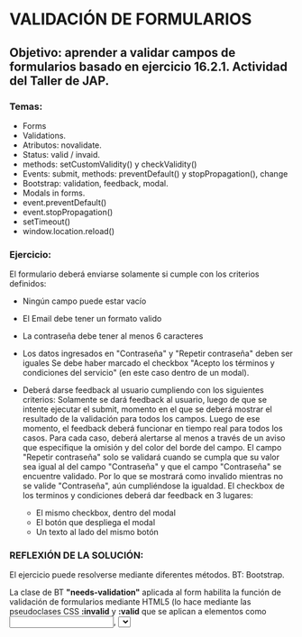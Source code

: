 # VALIDACIÓN DE FORMULARIOS

## Objetivo: aprender a validar campos de formularios basado en ejercicio 16.2.1. Actividad del Taller de JAP.
### Temas: 
- Forms
- Validations.
- Atributos: novalidate.
- Status: valid / invaid.
- methods: setCustomValidity() y checkValidity()
- Events: submit, methods: preventDefault() y stopPropagation(), change
- Bootstrap: validation, feedback, modal.
- Modals in forms.
- event.preventDefault() 
- event.stopPropagation()
- setTimeout()
- window.location.reload()

### Ejercicio:
El formulario deberá enviarse solamente si cumple con los criterios definidos:

- Ningún campo puede estar vacío
- El Email debe tener un formato valido
- La contraseña debe tener al menos 6 caracteres
- Los datos ingresados en "Contraseña" y "Repetir contraseña" deben ser iguales
Se debe haber marcado el checkbox "Acepto los términos y condiciones del servicio" (en este caso dentro de un modal).

- Deberá darse feedback al usuario cumpliendo con los siguientes criterios:
Solamente se dará feedback al usuario, luego de que se intente ejecutar el submit, momento en el que se deberá mostrar el resultado de la validación para todos los campos.
Luego de ese momento, el feedback deberá funcionar en tiempo real para todos los casos.
Para cada caso, deberá alertarse al menos a través de un aviso que especifique la omisión y del color del borde del campo.
El campo "Repetir contraseña" solo se validará cuando se cumpla que su valor sea igual al del campo "Contraseña" y que el campo "Contraseña" se encuentre validado. Por lo que se mostrará como invalido mientras no se valide "Contraseña", aún cumpliéndose la igualdad.
El checkbox de los terminos y condiciones deberá dar feedback en 3 lugares:
  - El mismo checkbox, dentro del modal
  - El botón que despliega el modal
  - Un texto al lado del mismo botón

 ### REFLEXIÓN DE LA SOLUCIÓN:

El ejercicio puede resolverse mediante diferentes métodos.
BT: Bootstrap.

La clase de BT **"needs-validation"** aplicada al form habilita la función de validación de formularios mediante HTML5 (lo hace mediante las pseudoclases CSS **:invalid** y **:valid** que se aplican a elementos como <input>, <select> y <textarea>). BT lo hace mediante la clase was-validated que se aplica generalmente al <form> y permite controlar cuando se se aplican los estilos (al submit del form).

Las clases **.is-valid** y **.is-invalid** también se utilizan para validación del lado del servidor.

El atributo **"novalidate"** permite desactivar la validación predeterminada del navegador. Se utiliza para desactivar la validación predeterminada y usar una personalizada (ej con BT).

Las clases **valid-feedback** e **invalid-feedback** se utilizan para mostrar un feedback sobre el campo del formualario. Se aplican a un div debajo del input deseado.

El atributo **required** aplicado a un input del form sirve para requerir que se complete el campo para poder hacer submit al form.

El atributo **minlength** se puede aplicar a un input text para solicitar un mínimo de longitud del texto para hacer submit al form.

El atributo **disabled** desactiva un campo de formulario, impidiendo que el usuario interactúe con él.

El atributo **checked** se aplica a radio o checkbox para mantener seleccionado dicho radio o checkbox.

El **evento change** en JavaScript es un evento que se dispara cuando el valor de un elemento de formulario cambia de estado, como un campo de entrada (<input>), un elemento select, o un campo de casilla de verificación (<input type="checkbox> o <input type="radio>).

La **función setTimeout** en JavaScript se utiliza para programar la ejecución de una función o un fragmento de código después de un retraso específico en milisegundos. 

**window.location.reload()** es una función para recargar la página web actual.

**window.location.href** es una función para redireccionar a otro link. Ej: window.location.href = "https://www.ejemplo.com";

El **método .checkValidity()** comprueba si el elemento tiene restricciones y si las cumple. Si el elemento no cumple sus restricciones, el navegador lanza un evento cancelable invalid (en-US) al momento y luego devuelve false. Ej: var result = selectElt.checkValidity();

El **metodo .setCustomValidity()** define el mensaje de validación (feedback mediante JS) personalizado para el elemento seleccionado con el mensaje.

**preventDefault()** Se utiliza para detener el comportamiento predeterminado de un evento. Por ejemplo, si tienes un enlace (<a>) y deseas evitar que se abra una nueva página cuando se hace clic, puedes usar event.preventDefault() para detener esa acción predeterminada.

**stopPropagation()**: Se utiliza para detener la propagación de un evento a través del DOM (Modelo de Objetos del Documento). Esto significa que si tienes elementos anidados y un evento se dispara en un elemento hijo, puedes usar event.stopPropagation() para evitar que el evento se propague a los elementos padre. Ejemplo: un div con event click y un button dentro con evento click: si tocamos el button se disparan ambos eventos, pero si agregamos event.stopPropagation() al evento del boton impide que se active el evento del contenedor.

## SOLUCION A MODAL DENTRO DE UN FORM

Colocar el boton del modal dentro del label de un input checkbox con display-none y atributo required y mediante JS asociar el input dentro del modal para modificar el atributo **checked** al hacer checked en el modal.




  
